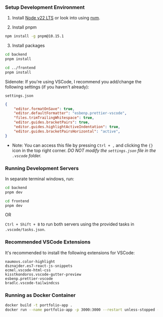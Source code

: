### Setup Development Environment
1. Install [Node v22 LTS](https://nodejs.org/en/download) or look into using [nvm](https://github.com/coreybutler/nvm-windows).

2. Install pnpm
```bash
npm install -g pnpm@10.15.1
```

3. Install packages
```bash
cd backend
pnpm install

cd ../frontend
pnpm install
```

Sidenote:
If you're using VSCode, I recommend you add/change the following settings (if you haven't already):

`settings.json`
```json
{
    "editor.formatOnSave": true,
    "editor.defaultFormatter": "esbenp.prettier-vscode",
    "files.trimTrailingWhitespace": true,
    "editor.guides.bracketPairs": true,
    "editor.guides.highlightActiveIndentation": true,
    "editor.guides.bracketPairsHorizontal": "active",
}
```

* Note: You can access this file by pressing `Ctrl + ,` and clicking the `{}` icon in the top right corner. *DO NOT modify the `settings.json` file in the `.vscode` folder.*

### Running Development Servers
In separate terminal windows, run:
```bash
cd backend
pnpm dev

cd frontend
pnpm dev
```

OR

`Ctrl + Shift + B` to run both servers using the provided tasks in `.vscode/tasks.json`.

### Recommended VSCode Extensions
It's recommended to install the following extensions for VSCode:
```text
naumovs.color-highlight
dsznajder.es7-react-js-snippets
ecmel.vscode-html-css
kisstkondoros.vscode-gutter-preview
esbenp.prettier-vscode
bradlc.vscode-tailwindcss
```

### Running as Docker Container
```bash
docker build -t portfolio-app .
docker run --name portfolio-app -p 3000:3000 --restart unless-stopped -d portfolio-app
```
